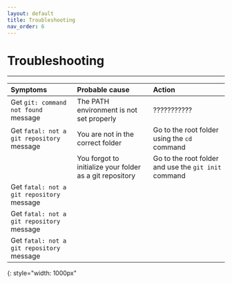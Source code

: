 ```yaml
---
layout: default
title: Troubleshooting
nav_order: 6
---
```


# Troubleshooting

---

| Symptoms                                  | Probable cause                                           | Action                                               |
|:------------------------------------------|:---------------------------------------------------------|:-----------------------------------------------------|
| Get `git: command not found` message      | The PATH environment is not set properly                 | ???????????                                          |
| Get `fatal: not a git repository` message | You are not in the correct folder                        | Go to the root folder using the `cd` command         |
|                                           | You forgot to initialize your folder as a git repository | Go to the root folder and use the `git init` command |
| Get `fatal: not a git repository` message |                                                          |                                                      |
| Get `fatal: not a git repository` message |                                                          |                                                      |
| Get `fatal: not a git repository` message |                                                          |                                                      |
{: style="width: 1000px"
